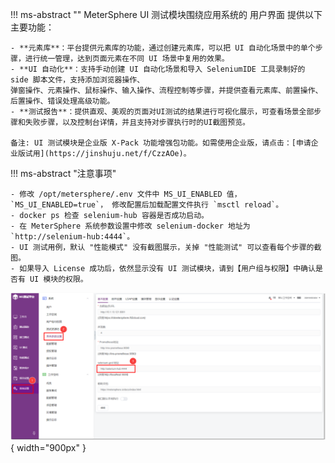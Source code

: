 !!! ms-abstract ""
    MeterSphere UI 测试模块围绕应用系统的 用户界面 提供以下主要功能：

    - **元素库**：平台提供元素库的功能，通过创建元素库，可以把 UI 自动化场景中的单个步骤，进行统一管理，达到页面元素在不同 UI 场景中复用的效果。
    - **UI 自动化**：支持手动创建 UI 自动化场景和导入 SeleniumIDE 工具录制好的 side 脚本文件，支持添加浏览器操作、
    弹窗操作、元素操作、鼠标操作、输入操作、流程控制等步骤，并提供查看元素库、前置操作、后置操作、错误处理高级功能。
    - **测试报告**：提供直观、美观的页面对UI测试的结果进行可视化展示，可查看场景全部步骤和失败步骤，以及控制台详情，并且支持对步骤执行时的UI截图预览。

    备注: UI 测试模块是企业版 X-Pack 功能增强包功能。如需使用企业版，请点击：[申请企业版试用](https://jinshuju.net/f/CzzAOe)。

!!! ms-abstract "注意事项"

    - 修改 /opt/metersphere/.env 文件中 MS_UI_ENABLED 值，`MS_UI_ENABLED=true`， 修改配置后加载配置文件执行 `msctl reload`。
    - docker ps 检查 selenium-hub 容器是否成功启动。
    - 在 MeterSphere 系统参数设置中修改 selenium-docker 地址为`http://selenium-hub:4444`。
    - UI 测试用例，默认 "性能模式" 没有截图展示，关掉 "性能测试" 可以查看每个步骤的截图。
    - 如果导入 License 成功后，依然显示没有 UI 测试模块，请到【用户组与权限】中确认是否有 UI 模块的权限。

![UI系统设置](../../img/ui_test/UI系统设置.png){ width="900px" }